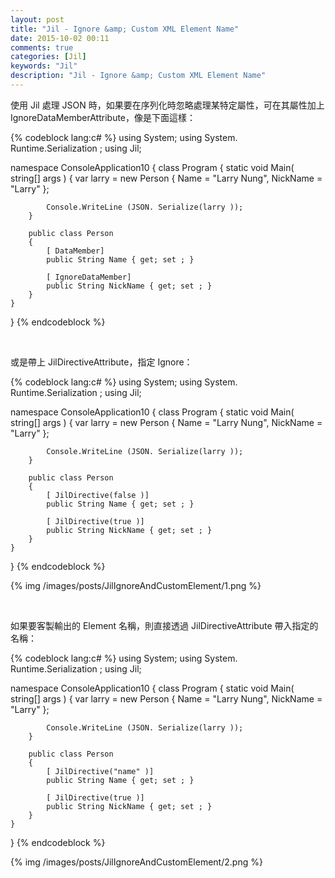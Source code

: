 ```yaml
---
layout: post
title: "Jil - Ignore &amp; Custom XML Element Name"
date: 2015-10-02 00:11
comments: true
categories: [Jil]
keywords: "Jil"
description: "Jil - Ignore &amp; Custom XML Element Name"
---
```


使用 Jil 處理 JSON 時，如果要在序列化時忽略處理某特定屬性，可在其屬性加上 IgnoreDataMemberAttribute，像是下面這樣：  

<!-- More -->


{% codeblock lang:c# %}
using System;
using System. Runtime.Serialization ;
using Jil;

namespace ConsoleApplication10
{
    class Program
    {
        static void Main( string[] args )
        {
            var larry = new Person
            {
                Name = "Larry Nung",
                NickName = "Larry"
            };

            Console.WriteLine (JSON. Serialize(larry ));
        }

        public class Person
        {
            [ DataMember]
            public String Name { get; set ; }

            [ IgnoreDataMember]
            public String NickName { get; set ; }
        }
    }
}
{% endcodeblock %}

<br/>


或是帶上 JilDirectiveAttribute，指定 Ignore：  

{% codeblock lang:c# %}
using System;
using System. Runtime.Serialization ;
using Jil;

namespace ConsoleApplication10
{
    class Program
    {
        static void Main( string[] args )
        {
            var larry = new Person
            {
                Name = "Larry Nung",
                NickName = "Larry"
            };

            Console.WriteLine (JSON. Serialize(larry ));
        }

        public class Person
        {
            [ JilDirective(false )]
            public String Name { get; set ; }

            [ JilDirective(true )]
            public String NickName { get; set ; }
        }
    }
}
{% endcodeblock %}

{% img /images/posts/JilIgnoreAndCustomElement/1.png %}

<br/>


如果要客製輸出的 Element 名稱，則直接透過 JilDirectiveAttribute 帶入指定的名稱：  

{% codeblock lang:c# %}
using System;
using System. Runtime.Serialization ;
using Jil;

namespace ConsoleApplication10
{
    class Program
    {
        static void Main( string[] args )
        {
            var larry = new Person
            {
                Name = "Larry Nung",
                NickName = "Larry"
            };

            Console.WriteLine (JSON. Serialize(larry ));
        }

        public class Person
        {
            [ JilDirective("name" )]
            public String Name { get; set ; }

            [ JilDirective(true )]
            public String NickName { get; set ; }
        }
    }
}
{% endcodeblock %}

{% img /images/posts/JilIgnoreAndCustomElement/2.png %}
